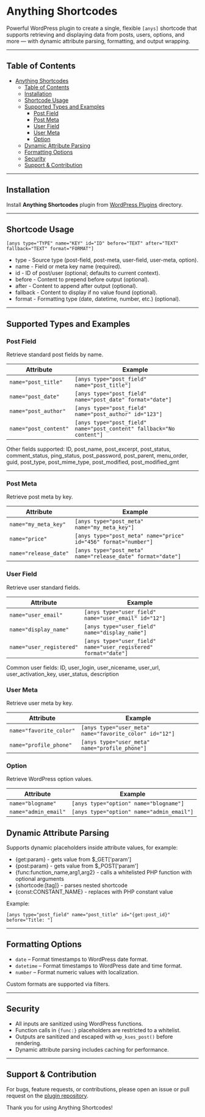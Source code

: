 # Anything Shortcodes

Powerful WordPress plugin to create a single, flexible `[anys]` shortcode that supports retrieving and displaying data from posts, users, options, and more — with dynamic attribute parsing, formatting, and output wrapping.

---

## Table of Contents

- [Anything Shortcodes](#anything-shortcodes)
  - [Table of Contents](#table-of-contents)
  - [Installation](#installation)
  - [Shortcode Usage](#shortcode-usage)
  - [Supported Types and Examples](#supported-types-and-examples)
    - [Post Field](#post-field)
    - [Post Meta](#post-meta)
    - [User Field](#user-field)
    - [User Meta](#user-meta)
    - [Option](#option)
  - [Dynamic Attribute Parsing](#dynamic-attribute-parsing)
  - [Formatting Options](#formatting-options)
  - [Security](#security)
  - [Support \& Contribution](#support--contribution)

---

## Installation

Install **Anything Shortcodes** plugin from [WordPress Plugins](https://wordpress.org/plugins/anything-shortcodes/) directory.

---

## Shortcode Usage

```
[anys type="TYPE" name="KEY" id="ID" before="TEXT" after="TEXT" fallback="TEXT" format="FORMAT"]
```

- type - Source type (post-field, post-meta, user-field, user-meta, option).
- name - Field or meta key name (required).
- id - ID of post/user (optional; defaults to current context).
- before - Content to prepend before output (optional).
- after - Content to append after output (optional).
- fallback - Content to display if no value found (optional).
- format - Formatting type (date, datetime, number, etc.) (optional).

---

## Supported Types and Examples

### Post Field
Retrieve standard post fields by name.

| Attribute | Example |
|-----------|---------|
| `name="post_title"` | `[anys type="post_field" name="post_title"]` |
| `name="post_date"` | `[anys type="post_field" name="post_date" format="date"]` |
| `name="post_author"` | `[anys type="post_field" name="post_author" id="123"]` |
| `name="post_content"` | `[anys type="post_field" name="post_content" fallback="No content"]` |

Other fields supported:
ID, post_name, post_excerpt, post_status, comment_status, ping_status, post_password, post_parent, menu_order, guid, post_type, post_mime_type, post_modified, post_modified_gmt

---

### Post Meta
Retrieve post meta by key.

| Attribute | Example |
|-----------|---------|
| `name="my_meta_key"` | `[anys type="post_meta" name="my_meta_key"]` |
| `name="price"` | `[anys type="post_meta" name="price" id="456" format="number"]` |
| `name="release_date"` | `[anys type="post_meta" name="release_date" format="date"]` |

### User Field
Retrieve user standard fields.

| Attribute | Example |
|-----------|---------|
| `name="user_email"` | `[anys type="user_field" name="user_email" id="12"]` |
| `name="display_name"` | `[anys type="user_field" name="display_name"]` |
| `name="user_registered"` | `[anys type="user_field" name="user_registered" format="date"]` |

Common user fields: ID, user_login, user_nicename, user_url, user_activation_key, user_status, description

### User Meta
Retrieve user meta by key.

| Attribute | Example |
|-----------|---------|
| `name="favorite_color"` | `[anys type="user_meta" name="favorite_color" id="12"]` |
| `name="profile_phone"` | `[anys type="user_meta" name="profile_phone"]` |

### Option
Retrieve WordPress option values.

| Attribute | Example |
|-----------|---------|
| `name="blogname"` | `[anys type="option" name="blogname"]` |
| `name="admin_email"` | `[anys type="option" name="admin_email"]` |

## Dynamic Attribute Parsing
Supports dynamic placeholders inside attribute values, for example:
- {get:param} - gets value from $_GET['param']
- {post:param} - gets value from $_POST['param']
- {func:function_name,arg1,arg2} - calls a whitelisted PHP function with optional arguments
- {shortcode:[tag]} - parses nested shortcode
- {const:CONSTANT_NAME} - replaces with PHP constant value

Example:
```
[anys type="post_field" name="post_title" id="{get:post_id}" before="Title: "]
```

---

## Formatting Options
- `date` – Format timestamps to WordPress date format.
- `datetime` – Format timestamps to WordPress date and time format.
- `number` – Format numeric values with localization.

Custom formats are supported via filters.

---

## Security
- All inputs are sanitized using WordPress functions.
- Function calls in `{func:}` placeholders are restricted to a whitelist.
- Outputs are sanitized and escaped with `wp_kses_post()` before rendering.
- Dynamic attribute parsing includes caching for performance.

---

## Support & Contribution
For bugs, feature requests, or contributions, please open an issue or pull request on the [plugin repository](https://github.com/wpizard/anything-shortcodes).

Thank you for using Anything Shortcodes!
